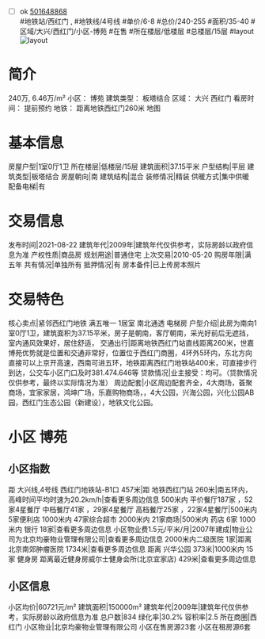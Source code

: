- [ ] ok [501648868](https://bj.5i5j.com/ershoufang/501648868.html)  
 #地铁站/西红门 ,  #地铁线/4号线
#单价/6-8 #总价/240-255 #面积/35-40   #区域/大兴/西红门/小区-博苑 #在售 #所在楼层/低楼层 #总楼层/15层 #layout 
![layout](http://image2a.5i5j.com/bdir/layout/80a5a6bd3e66461386891d3ef3a7a3d2.jpg_P5.jpg) 
# 简介 
 240万,  6.46万/m² 
小区： 博苑
建筑类型： 板塔结合
区域： 大兴 西红门
看房时间： 提前预约
地铁： 距离地铁西红门260米 地图
# 基本信息 
 房屋户型|1室0厅1卫
所在楼层|低楼层/15层
建筑面积|37.15平米
户型结构|平层
建筑类型|板塔结合
房屋朝向|南
建筑结构|混合
装修情况|精装
供暖方式|集中供暖
配备电梯|有
# 交易信息 
 发布时间|2021-08-22
建筑年代|2009年|建筑年代仅供参考，实际房龄以政府信息为准
产权性质|商品房
规划用途|普通住宅
上次交易|2010-05-20
购房年限|满五年
共有情况|单独所有
抵押情况|有
房本备件|已上传房本照片
# 交易特色 
 核心卖点|紧邻西红门地铁  满五唯一  1居室 南北通透  电梯房
户型介绍|此房为南向1室0厅1卫，建筑面积为37.15平米，房子是朝南，客厅朝南，采光好前后无遮挡，室内通风效果好，居住舒适，
交通出行|距离地铁西红门站直线距离260米，世嘉博苑优势就是位置和交通非常好，位置位于西红门商圈，4环外5环内，东北方向直接可以上京开高速，西南可进五环，地铁距离西红门地铁站400米，可直接步行到达，公交车小区门口及时381.474.646等
贷款情况|业主接受：均可。（贷款情况仅供参考，最终以实际情况为准）
周边配套|小区周边配套齐全，4大商场，荟聚商场，宜家家居，鸿坤广场，乐嘉购物商场，，4大公园，兴海公园，兴化公园AB园，西红门生态公园（新建设），地铁文化公园。
# 小区 博苑
## 小区指数 
 距 大兴线,4号线 西红门地铁站-B1口 457米|距 地铁西红门站 260米|南五环内， 高峰时间平均时速为20.2km/h|查看更多周边信息
500米内 平价餐厅187家 ，52家4星餐厅
中档餐厅41家 ，29家4星餐厅
高档餐厅25家 ，22家4星餐厅|500米内 5家便利店
1000米内 47家综合超市
2000米内 21家商场|500米内 药店 6家
1000米内 银行 18家|查看更多周边信息
小区物业费1.5元/平米/月|2007年建成|物业公司为北京均豪物业管理有限公司|查看更多周边信息
2000米内二级医院 1家|距离 北京南郊肿瘤医院  1734米|查看更多周边信息
距离 兴华公园 373米|1000米内 15家 健身房
距离最近健身房威尔士健身会所(北京宜家店) 429米|查看更多周边信息
## 小区信息 
 小区均价|60721元/m²
建筑面积|150000m²
建筑年代|2009年|建筑年代仅供参考，实际房龄以政府信息为准
总户数|834
绿化率|30.2%
容积率|2.5
所在商圈|西红门
小区物业|北京均豪物业管理有限公司
小区在售房源23套
小区在租房源6套
